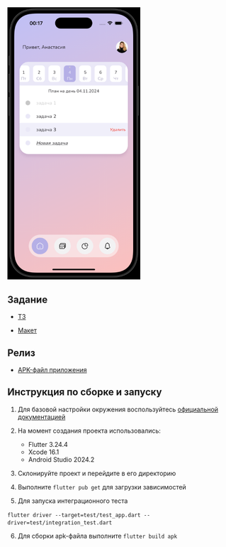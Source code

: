 <img src="image.png" alt="image" width="300" height="auto">

## Задание

- [ТЗ](https://docs.google.com/document/d/13lOHtIi1ilRMXs6qc8Gl0oRrPM03D0Hiuyc3y0CL-hs/edit?tab=t.0#heading=h.e0lwp1j3jtso)

- [Макет](https://www.figma.com/design/xzlbsdNK7ezZHT69Urw39C/Untitled?node-id=0-1&node-type=canvas&t=l7FoR63gs2m11SdV-0)

## Релиз

- [APK-файл приложения](https://drive.google.com/file/d/1NbRmr8AiBwMfi1xZjp--9yvpCPaPT1-F/view?usp=sharing)

## Инструкция по сборке и запуску

1. Для базовой настройки окружения воспользуйтесь [официальной документацией](https://docs.flutter.dev/get-started/install)

2. На момент создания проекта использовались:
    - Flutter 3.24.4
    - Xcode 16.1
    - Android Studio 2024.2

3. Склонируйте проект и перейдите в его директорию

4. Выполните `flutter pub get` для загрузки зависимостей

5. Для запуска интеграционного теста

`flutter driver --target=test/test_app.dart --driver=test/integration_test.dart`

6. Для сборки apk-файла выполните `flutter build apk`